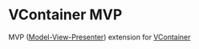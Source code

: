 # VContainer MVP

MVP ([Model-View-Presenter](https://en.wikipedia.org/wiki/Model%e2%80%93view%e2%80%93presenter)) extension for [VContainer](https://github.com/hadashiA/VContainer)
